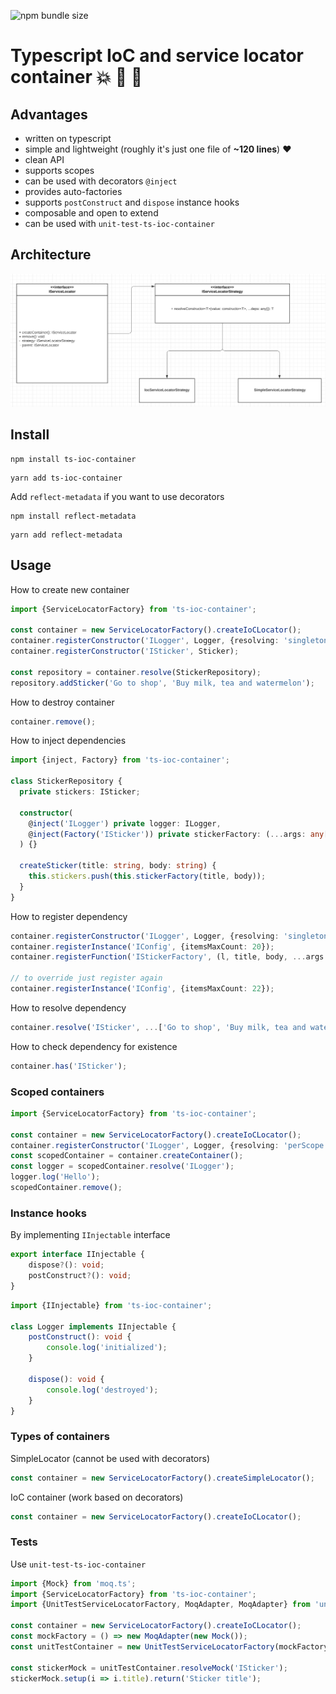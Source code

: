 ![npm bundle size](https://img.shields.io/bundlephobia/minzip/ts-ioc-container)

# Typescript IoC and service locator container :boom: :100: :green_heart:

## Advantages
- written on typescript
- simple and lightweight (roughly it's just one file of **~120 lines**) :heart:
- clean API
- supports scopes
- can be used with decorators `@inject`
- provides auto-factories
- supports `postConstruct` and `dispose` instance hooks
- composable and open to extend
- can be used with `unit-test-ts-ioc-container`

## Architecture
![image info](docs/diagram.png)

## Install
```shell script
npm install ts-ioc-container
```
```shell script
yarn add ts-ioc-container
```
Add `reflect-metadata` if you want to use decorators
```shell script
npm install reflect-metadata
```
```shell script
yarn add reflect-metadata
```

## Usage
How to create new container
```typescript
import {ServiceLocatorFactory} from 'ts-ioc-container';

const container = new ServiceLocatorFactory().createIoCLocator();
container.registerConstructor('ILogger', Logger, {resolving: 'singleton'});
container.registerConstructor('ISticker', Sticker);

const repository = container.resolve(StickerRepository);
repository.addSticker('Go to shop', 'Buy milk, tea and watermelon');
```
How to destroy container
```typescript
container.remove();
```
How to inject dependencies
```typescript
import {inject, Factory} from 'ts-ioc-container';

class StickerRepository {
  private stickers: ISticker;

  constructor(
    @inject('ILogger') private logger: ILogger,
    @inject(Factory('ISticker')) private stickerFactory: (...args: any[]) => ISticker, // auto-factory (no need to register it)
  ) {}

  createSticker(title: string, body: string) {
    this.stickers.push(this.stickerFactory(title, body));
  }
}
```
How to register dependency
```typescript
container.registerConstructor('ILogger', Logger, {resolving: 'singleton'});
container.registerInstance('IConfig', {itemsMaxCount: 20});
container.registerFunction('IStickerFactory', (l, title, body, ...args: any[]) => l.resolve('ISticker', title, body, ...args));

// to override just register again
container.registerInstance('IConfig', {itemsMaxCount: 22});
```
How to resolve dependency
```typescript
container.resolve('ISticker', ...['Go to shop', 'Buy milk, tea and watermelon'])
```
How to check dependency for existence
```typescript
container.has('ISticker');
```

### Scoped containers
```typescript
import {ServiceLocatorFactory} from 'ts-ioc-container';

const container = new ServiceLocatorFactory().createIoCLocator();
container.registerConstructor('ILogger', Logger, {resolving: 'perScope'});
const scopedContainer = container.createContainer();
const logger = scopedContainer.resolve('ILogger');
logger.log('Hello');
scopedContainer.remove();
```

### Instance hooks
By implementing `IInjectable` interface
```typescript
export interface IInjectable {
    dispose?(): void;
    postConstruct?(): void;
}
```
```typescript
import {IInjectable} from 'ts-ioc-container';

class Logger implements IInjectable {
    postConstruct(): void {
        console.log('initialized');
    }

    dispose(): void {
        console.log('destroyed');
    }
}
```

### Types of containers
SimpleLocator (cannot be used with decorators)
```typescript
const container = new ServiceLocatorFactory().createSimpleLocator();
```
IoC container (work based on decorators)
```typescript
const container = new ServiceLocatorFactory().createIoCLocator();
```

### Tests
Use `unit-test-ts-ioc-container`
```typescript
import {Mock} from 'moq.ts';
import {ServiceLocatorFactory} from 'ts-ioc-container';
import {UnitTestServiceLocatorFactory, MoqAdapter, MoqAdapter} from 'unit-test-ts-ioc-container';

const container = new ServiceLocatorFactory().createIoCLocator();
const mockFactory = () => new MoqAdapter(new Mock());
const unitTestContainer = new UnitTestServiceLocatorFactory(mockFactory).create(container);

const stickerMock = unitTestContainer.resolveMock('ISticker');
stickerMock.setup(i => i.title).return('Sticker title');
```
